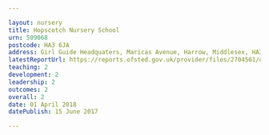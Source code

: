 ```yaml
---

layout: nursery
title: Hopscotch Nursery School
urn: 509068
postcode: HA3 6JA
address: Girl Guide Headquaters, Maricas Avenue, Harrow, Middlesex, HA3 6JA
latestReportUrl: https://reports.ofsted.gov.uk/provider/files/2704561/urn/509068.pdf
teaching: 2
development: 2
leadership: 2
outcomes: 2
overall: 2
date: 01 April 2018 
datePublish: 15 June 2017

---
```

